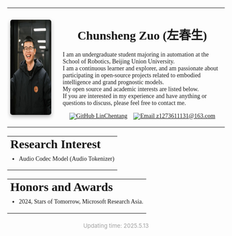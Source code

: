 <table style="border-style: none !important; border-collapse: collapse !important; width: 100%;">
  <tr>
    <td valign="middle" style="padding-right: 20px; border-style: none !important;">
      <a href="./">
        <img src="../images/ChunshengZuo休闲.jpg" alt="Chunsheng Zuo Profile Photo" width="320px" height="220px" style="box-shadow: 0px 4px 10px rgba(0, 0, 0, 0.3); border-radius: 5px; display: block;" />
      </a>
    </td>
    <td align="left" valign="middle" style="font-family:JetBrains Mono; font-size: 14px; border-style: none !important;">
      <h1 style="text-align: center; font-family:JetBrains Mono; border-bottom-style: none !important;">Chunsheng Zuo (左春生)</h1>
      <p style="margin-top: 10px; margin-bottom: 10px;">
        I am an undergraduate student majoring in automation at the School of Robotics, Beijing Union University.<br>
        I am a continuous learner and explorer, and am passionate about participating in open-source projects related to embodied intelligence and grand prognostic models.<br>
        My open source and academic interests are listed below.<br>
        If you are interested in my experience and have anything or questions to discuss, please feel free to contact me.
      </p>
      <p style="text-align: center;">
        <a href="https://github.com/LinChentang" target="_blank" rel="noopener noreferrer"><img src="https://img.shields.io/badge/GitHub-LinChentang-blue" alt="GitHub LinChentang" style="border:none !important;"></a>&nbsp; &nbsp;
        <a href="mailto:z1273611131@163.com"><img src="https://img.shields.io/badge/Email-z1273611131@163.com-red" alt="Email z1273611131@163.com" style="border:none !important;"></a>
      </p>
    </td>
  </tr>
</table>
<table style="border-style: none !important; border-collapse: collapse !important; width: 100%; margin-top: 20px;">
  <tr>
    <td align="left" valign="top" style="font-family:JetBrains Mono; font-size: 14px; border-style: none !important;">
      <h1 style="margin-top: 0; margin-bottom: 10px; font-family:JetBrains Mono; border-style: none !important;">Research Interest</h1>
      <ul style="list-style-type: disc; margin-left: 20px; padding-left: 0; margin-top:0;">
        <li>Audio Codec Model (Audio Tokenizer)</li>
      </ul>
    </td>
  </tr>
</table>
<table style="border-style: none !important; border-collapse: collapse !important; width: 100%; margin-top: 20px;">
  <tr>
    <td align="left" valign="top" style="font-family:JetBrains Mono; font-size: 14px; border-style: none !important;">
      <h1 style="margin-top: 0; margin-bottom: 10px; font-family:JetBrains Mono; border-style: none !important;">Honors and Awards</h1>
      <ul style="list-style-type: disc; margin-left: 20px; padding-left: 0; margin-top:0;">
        <li>2024, Stars of Tomorrow, Microsoft Research Asia.</li>
      </ul>
    </td>
  </tr>
</table>
<p style="text-align:center; font-size:small; color:#A0A0A0; margin-top: 20px;">
  Updating time: 2025.5.13
</p>